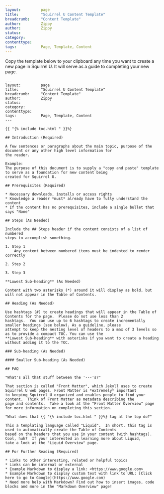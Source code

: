 ```yaml
---
layout:         page
title:          "Squirrel U Content Template"
breadcrumb:     "Content Template"
author:         Zippy
author:         Zippy
status:
category:
contenttype:
tags:           Page, Template, Content
---
```


Copy the template below to your clipboard any time you want to create a new page in Squirrel U.  It will serve as a guide to
completing your new page.

    ---
    layout:         page
    title:          "Squirrel U Content Template"
    breadcrumb:     "Content Template"
    author:         Zippy
    status:
    category:
    contenttype:
    tags:           Page, Template, Content
    ---

    {{ "{% include toc.html " }}%}

    ## Introduction (Required)

    A few sentences or paragraphs about the main topic, purpose of the document or any other high level information for
    the reader.

    Example:
    The purpose of this document is to supply a "copy and paste" template to serve as a foundation for new content being
    created for Squirrel U.

    ## Prerequisites (Required)

    * Necessary downloads, installs or access rights
    * Knowledge a reader *must* already have to fully understand the content
    * If the content has no prerequisites, include a single bullet that says "None"

    ## Steps (As Needed)

    Include the ## Steps header if the content consists of a list of numbered
    steps to accomplish something.

    1. Step 1
        Any content between numbered items must be indented to render correctly

    2. Step 2

    3. Step 3

    **Lowest Sub-heading** (As Needed)

    Content with two asterisks (*) around it will display as bold, but will not appear in the Table of Contents.

    ## Heading (As Needed)

    Use hashtags (#) to create headings that will appear in the Table of Contents for the page.  Please do not use less than 2
    hashtags.  You can use up to 6 hashtags to create incrementally smaller headings (see below). As a guideline, please
    attempt to keep the nesting level of headers to a max of 3 levels so as to provide a compact TOC. You can use the
    **Lowest Sub-heading** with asterisks if you want to create a heading without adding it to the TOC.

    ### Sub-heading (As Needed)

    #### Smaller Sub-heading (As Needed)

    ## FAQ

    "What's all that stuff between the '---'s?"

    That section is called "Front Matter", which Jekyll uses to create Squirrel U web pages. Front Matter is *extremely* important
    to keeping Squirrel U organized and enables people to find your content.  Think of Front Matter as metadata describing the
    page and contents.  Take a look at the "Front Matter Overview" page for more information on completing this section.

    "What does that {{ "{% include toc.html " }}%} tag at the top do?"

    This a templating language called "Liquid".  In short, this tag is used to automatically create the Table of Contents
    based on the headers that you use in your content (with hashtags).  Cool, huh?  If your interested in learning more about Liquid,
    take a look at the "Liquid Overview" page.

    ## For Further Reading (Required)

    * Links to other interesting, related or helpful topics
    * Links can be internal or external
    * Example Markdown to display a link: <https://www.google.com>
    * Example Markdown to display custom text with link to URL: [Click here to go to Google](https://www.google.com)
    * Need more help with Markdown? Find out how to insert images, code blocks and more in the "Markdown Overview" page!